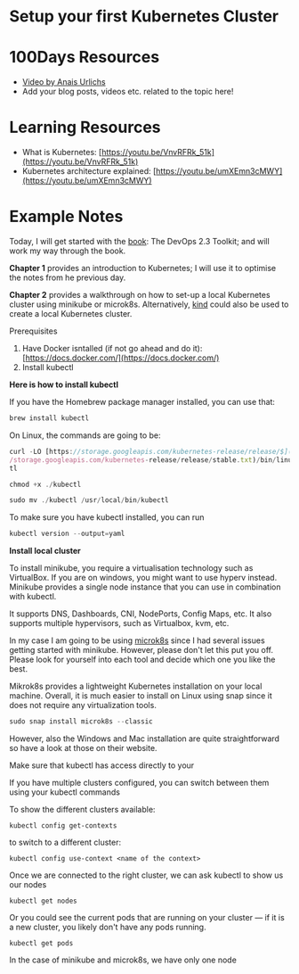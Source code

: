 # Setup your first Kubernetes Cluster

# 100Days Resources
* [Video by Anais Urlichs](https://youtu.be/uU-8Zcst5Qk)
* Add your blog posts, videos etc. related to the topic here!

# Learning Resources
- What is Kubernetes: [https://youtu.be/VnvRFRk_51k](https://youtu.be/VnvRFRk_51k)
- Kubernetes architecture explained: [https://youtu.be/umXEmn3cMWY](https://youtu.be/umXEmn3cMWY)

# Example Notes

Today, I will get started with the [book](http://leanpub.com/the-devops-2-3-toolkit): The DevOps 2.3 Toolkit; and will work my way through the book.

**Chapter 1** provides an introduction to Kubernetes; I will use it to optimise the notes from he previous day.

**Chapter 2** provides a walkthrough on how to set-up a local Kubernetes cluster using minikube or microk8s. Alternatively, [kind](https://kind.sigs.k8s.io/docs/user/quick-start/) could also be used to create a local Kubernetes cluster.

Prerequisites

1. Have Docker isntalled (if not go ahead and do it): [https://docs.docker.com/](https://docs.docker.com/)
2. Install kubectl 

**Here is how to install kubectl**

If you have the Homebrew package manager installed, you can use that:

```jsx
brew install kubectl
```

On Linux, the commands are going to be:

```jsx
curl -LO [https://storage.googleapis.com/kubernetes-release/release/$](https://storage.googleapis.com/kubernetes-release/release/$)(curl -s https:/\
/storage.googleapis.com/kubernetes-release/release/stable.txt)/bin/linux/amd64/kubec\
tl

chmod +x ./kubectl

sudo mv ./kubectl /usr/local/bin/kubectl
```

To make sure you have kubectl installed, you can run 

```jsx
kubectl version --output=yaml
```

**Install local cluster**

To install minikube, you require a virtualisation technology such as VirtualBox. If you are on windows, you might want to use hyperv instead. Minikube provides a single node instance that you can use in combination with kubectl.

It supports DNS, Dashboards, CNI, NodePorts, Config Maps, etc. It also supports multiple hypervisors, such as Virtualbox, kvm, etc.

In my case I am going to be using [microk8s](https://microk8s.io/) since I had several issues getting started with minikube. However, please don't let this put you off. Please look for yourself into each tool and decide which one you like the best.

Mikrok8s provides a lightweight Kubernetes installation on your local machine. Overall, it is much easier to install on Linux using snap since it does not require any virtualization tools. 

```jsx
sudo snap install microk8s --classic
```

However, also the Windows and Mac installation are quite straightforward so have a look at those on their website.

Make sure that kubectl has access directly to your 

If you have multiple clusters configured, you can switch between them using your kubectl commands

To show the different clusters available:

```
kubectl config get-contexts
```

to switch to a different cluster:

```
kubectl config use-context <name of the context>
```

Once we are connected to the right cluster, we can ask kubectl to show us our nodes

```
kubectl get nodes
```

Or you could see the current pods that are running on your cluster — if it is a new cluster, you likely don't have any pods running.

```
kubectl get pods
```

In the case of minikube and microk8s, we have only one node